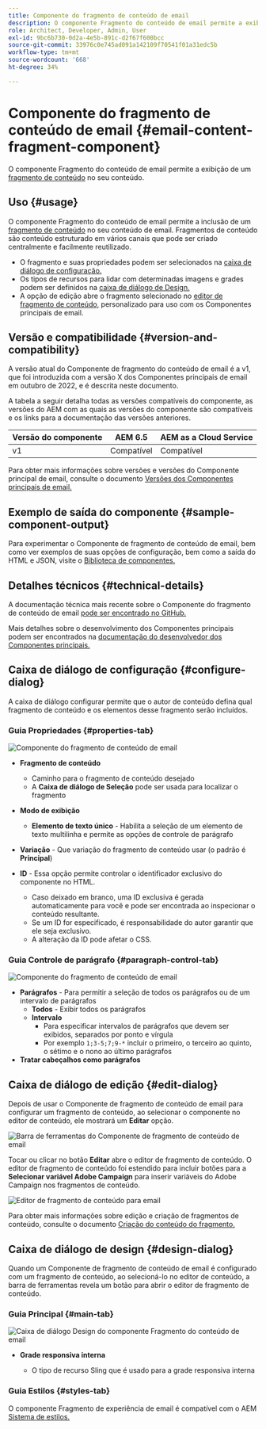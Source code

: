 ```yaml
---
title: Componente do fragmento de conteúdo de email
description: O componente Fragmento do conteúdo de email permite a exibição de um fragmento de conteúdo no seu conteúdo.
role: Architect, Developer, Admin, User
exl-id: 9bc6b730-0d2a-4e5b-891c-d2f67f600bcc
source-git-commit: 33976c0e745ad091a142109f70541f01a31edc5b
workflow-type: tm+mt
source-wordcount: '668'
ht-degree: 34%

---
```



# Componente do fragmento de conteúdo de email {#email-content-fragment-component}

O componente Fragmento do conteúdo de email permite a exibição de um [fragmento de conteúdo](https://experienceleague.adobe.com/docs/experience-manager-cloud-service/assets/content-fragments/content-fragments.html?lang=pt-BR) no seu conteúdo.

## Uso {#usage}

O componente Fragmento do conteúdo de email permite a inclusão de um [fragmento de conteúdo](https://experienceleague.adobe.com/docs/experience-manager-cloud-service/assets/content-fragments/content-fragments.html) no seu conteúdo de email. Fragmentos de conteúdo são conteúdo estruturado em vários canais que pode ser criado centralmente e facilmente reutilizado.

* O fragmento e suas propriedades podem ser selecionados na [caixa de diálogo de configuração.](#configure-dialog)
* Os tipos de recursos para lidar com determinadas imagens e grades podem ser definidos na [caixa de diálogo de Design.](#design-dialog)
* A opção de edição abre o fragmento selecionado no [editor de fragmento de conteúdo,](#edit-dialog) personalizado para uso com os Componentes principais de email.

## Versão e compatibilidade {#version-and-compatibility}

A versão atual do Componente de fragmento do conteúdo de email é a v1, que foi introduzida com a versão X dos Componentes principais de email em outubro de 2022, e é descrita neste documento.

A tabela a seguir detalha todas as versões compatíveis do componente, as versões do AEM com as quais as versões do componente são compatíveis e os links para a documentação das versões anteriores.

| Versão do componente | AEM 6.5 | AEM as a Cloud Service |
|---|---|---|
| v1 | Compatível | Compatível |

Para obter mais informações sobre versões e versões do Componente principal de email, consulte o documento [Versões dos Componentes principais de email.](/help/email/versions.md)

## Exemplo de saída do componente {#sample-component-output}

Para experimentar o Componente de fragmento de conteúdo de email, bem como ver exemplos de suas opções de configuração, bem como a saída do HTML e JSON, visite o [Biblioteca de componentes.](https://adobe.com/go/aem_cmp_library_email_cf)

## Detalhes técnicos {#technical-details}

A documentação técnica mais recente sobre o Componente do fragmento de conteúdo de email [pode ser encontrado no GitHub.](https://adobe.com/go/aem_cmp_tech_email_cf_v1)

Mais detalhes sobre o desenvolvimento dos Componentes principais podem ser encontrados na [documentação do desenvolvedor dos Componentes principais.](/help/developing/overview.md)

## Caixa de diálogo de configuração {#configure-dialog}

A caixa de diálogo configurar permite que o autor de conteúdo defina qual fragmento de conteúdo e os elementos desse fragmento serão incluídos.

### Guia Propriedades {#properties-tab}

![Componente do fragmento de conteúdo de email](/help/email/assets/email-content-fragment-edit-properties.png)

* **Fragmento de conteúdo**

   * Caminho para o fragmento de conteúdo desejado
   * A **Caixa de diálogo de Seleção** pode ser usada para localizar o fragmento

* **Modo de exibição**
   * **Elemento de texto único** - Habilita a seleção de um elemento de texto multilinha e permite as opções de controle de parágrafo
* **Variação** - Que variação do fragmento de conteúdo usar (o padrão é **Principal**)

* **ID** - Essa opção permite controlar o identificador exclusivo do componente no HTML.
   * Caso deixado em branco, uma ID exclusiva é gerada automaticamente para você e pode ser encontrada ao inspecionar o conteúdo resultante.
   * Se um ID for especificado, é responsabilidade do autor garantir que ele seja exclusivo.
   * A alteração da ID pode afetar o CSS.

### Guia Controle de parágrafo {#paragraph-control-tab}

![Componente do fragmento de conteúdo de email](/help/assets/content-fragment-edit-paragraph.png)

* **Parágrafos** - Para permitir a seleção de todos os parágrafos ou de um intervalo de parágrafos
   * **Todos** - Exibir todos os parágrafos
   * **Intervalo**
      * Para especificar intervalos de parágrafos que devem ser exibidos, separados por ponto e vírgula
      * Por exemplo `1;3-5;7;9-*` incluir o primeiro, o terceiro ao quinto, o sétimo e o nono ao último parágrafos
* **Tratar cabeçalhos como parágrafos**

## Caixa de diálogo de edição {#edit-dialog}

Depois de usar o Componente de fragmento de conteúdo de email para configurar um fragmento de conteúdo, ao selecionar o componente no editor de conteúdo, ele mostrará um **Editar** opção.

![Barra de ferramentas do Componente de fragmento de conteúdo de email](/help/email/assets/email-content-fragment-edit-toolbar.png)

Tocar ou clicar no botão **Editar** abre o editor de fragmento de conteúdo. O editor de fragmento de conteúdo foi estendido para incluir botões para a **Selecionar variável Adobe Campaign** para inserir variáveis do Adobe Campaign nos fragmentos de conteúdo.

![Editor de fragmento de conteúdo para email](/help/email/assets/email-content-fragment-editor.png)

Para obter mais informações sobre edição e criação de fragmentos de conteúdo, consulte o documento [Criação do conteúdo do fragmento.](https://experienceleague.adobe.com/docs/experience-manager-cloud-service/content/assets/content-fragments/content-fragments-variations.html)

## Caixa de diálogo de design {#design-dialog}

Quando um Componente de fragmento de conteúdo de email é configurado com um fragmento de conteúdo, ao selecioná-lo no editor de conteúdo, a barra de ferramentas revela um botão para abrir o editor de fragmento de conteúdo.


### Guia Principal {#main-tab}

![Caixa de diálogo Design do componente Fragmento do conteúdo de email](/help/email/assets/email-content-fragment-design.png)

* **Grade responsiva interna**

   * O tipo de recurso Sling que é usado para a grade responsiva interna

### Guia Estilos {#styles-tab}

O componente Fragmento de experiência de email é compatível com o AEM [Sistema de estilos.](/help/get-started/authoring.md#component-styling)

